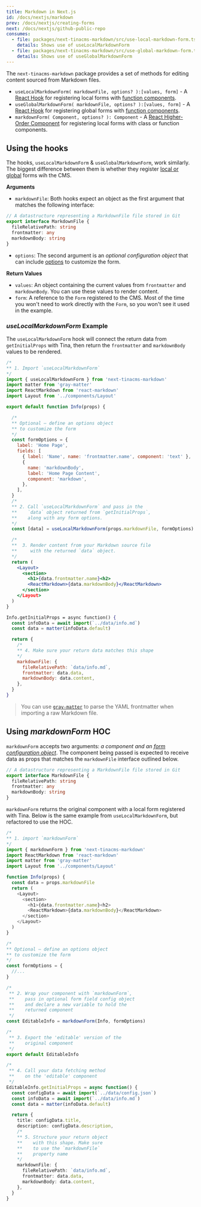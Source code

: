 ```yaml
---
title: Markdown in Next.js
id: /docs/nextjs/markdown
prev: /docs/nextjs/creating-forms
next: /docs/nextjs/github-public-repo
consumes:
  - file: packages/next-tinacms-markdown/src/use-local-markdown-form.ts
    details: Shows use of useLocalMarkdownForm
  - file: packages/next-tinacms-markdown/src/use-global-markdown-form.ts
    details: Shows use of useGlobalMarkdownForm
---
```


The `next-tinacms-markdown` package provides a set of methods for editing content sourced from Markdown files.

- `useLocalMarkdownForm( markdownFile, options? ):[values, form]` - A [React Hook](https://reactjs.org/docs/hooks-intro.html) for registering local forms with [function components](https://reactjs.org/docs/components-and-props.html#function-and-class-components).
- `useGlobalMarkdownForm( markdownFile, options? ):[values, form]` - A [React Hook](https://reactjs.org/docs/hooks-intro.html) for registering global forms with [function components](https://reactjs.org/docs/components-and-props.html#function-and-class-components).
- `markdownForm( Component, options? ): Component` - A [React Higher-Order Component](https://reactjs.org/docs/higher-order-components.html) for registering local forms with class or function components.

## Using the hooks

The hooks, `useLocalMarkdownForm` & `useGlobalMarkdownForm`, work similarly. The biggest difference between them is whether they register [local or global](https://tinacms.org/docs/forms) forms wih the CMS.

**Arguments**

- `markdownFile`: Both hooks expect an object as the first argument that matches the following interface:

```typescript
// A datastructure representing a MarkdownFile file stored in Git
export interface MarkdownFile {
  fileRelativePath: string
  frontmatter: any
  markdownBody: string
}
```

- `options`: The second argument is an _optional configuration object_ that can include [options](https://tinacms.org/docs/gatsby/markdown/#customizing-remark-forms) to customize the form.

**Return Values**

- `values`: An object containing the current values from `frontmatter` and `markdownBody`. You can use these values to render content.
- `form`: A reference to the `Form` registered to the CMS. Most of the time you won't need to work directly with the `Form`, so you won't see it used in the example.

### _useLocalMarkdownForm_ Example

The `useLocalMarkdownForm` hook will connect the return data from `getInitialProps` with Tina, then return the `frontmatter` and `markdownBody` values to be rendered.

```jsx
/*
** 1. Import `useLocalMarkdownForm`
*/
import { useLocalMarkdownForm } from 'next-tinacms-markdown'
import matter from 'gray-matter'
import ReactMarkdown from 'react-markdown'
import Layout from '../components/Layout'

export default function Info(props) {

  /*
  ** Optional — define an options object
  ** to customize the form
  */
  const formOptions = {
    label: 'Home Page',
    fields: [
      { label: 'Name', name: 'frontmatter.name', component: 'text' },
      {
        name: 'markdownBody',
        label: 'Home Page Content',
        component: 'markdown',
      },
    ],
  }
  /*
  ** 2. Call `useLocalMarkdownForm` and pass in the
  **    `data` object returned from `getInitialProps`,
  **    along with any form options.
  */
  const [data] = useLocalMarkdownForm(props.markdownFile, formOptions)

  /*
  **  3. Render content from your Markdown source file
  **     with the returned `data` object.
  */
  return (
    <Layout>
      <section>
        <h1>{data.frontmatter.name}<h2>
        <ReactMarkdown>{data.markdownBody}</ReactMarkdown>
      </section>
    </Layout>
  )
}

Info.getInitialProps = async function() {
  const infoData = await import(`../data/info.md`)
  const data = matter(infoData.default)

  return {
    /*
    ** 4. Make sure your return data matches this shape
    */
    markdownFile: {
      fileRelativePath: `data/info.md`,
      frontmatter: data.data,
      markdownBody: data.content,
    },
  }
}
```

> You can use [`gray-matter`](https://github.com/jonschlinkert/gray-matter) to parse the YAML frontmatter when importing a raw Markdown file.

## Using _markdownForm_ HOC

`markdownForm` accepts two arguments: _a component and an [form configuration object](https://tinacms.org/docs/gatsby/markdown/#customizing-remark-forms)_. The component being passed is expected to receive data as props that matches the `markdownFile` interface outlined below.

```typescript
// A datastructure representing a MarkdownFile file stored in Git
export interface MarkdownFile {
  fileRelativePath: string
  frontmatter: any
  markdownBody: string
}
```

`markdownForm` returns the original component with a local form registered with Tina. Below is the same example from `useLocalMarkdownForm`, but refactored to use the HOC.

```ts
/*
** 1. import `markdownForm`
*/
import { markdownForm } from 'next-tinacms-markdown'
import ReactMarkdown from 'react-markdown'
import matter from 'gray-matter'
import Layout from '../components/Layout'

function Info(props) {
  const data = props.markdownFile
  return (
    <Layout>
      <section>
        <h1>{data.frontmatter.name}<h2>
        <ReactMarkdown>{data.markdownBody}</ReactMarkdown>
      </section>
    </Layout>
  )
}

/*
** Optional — define an options object
** to customize the form
*/
const formOptions = {
  //...
}

/*
 ** 2. Wrap your component with `markdownForm`,
 **    pass in optional form field config object
 **    and declare a new variable to hold the
 **    returned component
 */
const EditableInfo = markdownForm(Info, formOptions)

/*
 ** 3. Export the 'editable' version of the
 **    original component
 */
export default EditableInfo

/*
 ** 4. Call your data fetching method
 **    on the 'editable' component
 */
EditableInfo.getInitialProps = async function() {
  const configData = await import(`../data/config.json`)
  const infoData = await import(`../data/info.md`)
  const data = matter(infoData.default)

  return {
    title: configData.title,
    description: configData.description,
    /*
    ** 5. Structure your return object
    **    with this shape. Make sure
    **    to use the `markdownFile`
    **    property name
    */
    markdownFile: {
      fileRelativePath: `data/info.md`,
      frontmatter: data.data,
      markdownBody: data.content,
    },
  }
}
```
